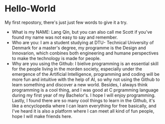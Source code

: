 # Hello-World
My first repostory, there's just just few words to give it a try.
- What is my NAME: Lang Qin, but you can also call me Scott if you've found my name was not easy to say and remember.
- Who are you: I am a student studying at DTU- Technical University of Denmark for a master's degree, my programme is the Design and Innovarion, which conbines both engineering and humane perspectives to make the technology is made for people.
- Why are you using the Github: I bielive programming is an essential skill for the people living in the morden society, especially under the emergence of the Artificial Intelligence, programming and coding will be more fun and intuitive with the help of AI, so why not using the Github to learn something and discover a new world. Besides, I always think programming is a cool thing, and I was good at C prgramming language during my first year of my Bachelor's. I hope I will enjoy programming. Lastly, I found there are so many cool things to learn in the Github, it's like a encyclopedia where I can learn everything for free basically, and I've heard it is also a platform where I can meet all kind of fun people, hope I will make friends here.
